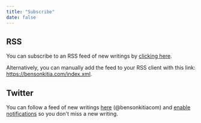 ```yaml
---
title: "Subscribe"
date: false
---
```


## RSS

You can subscribe to an RSS feed of new writings by [clicking here](https://bensonkitia.com/index.xml).

Alternatively, you can manually add the feed to your RSS client with this link: <https://bensonkitia.com/index.xml>.

## Twitter

You can follow a feed of new writings [here](https://twitter.com/bensonkitiacom) (@bensonkitiacom) and [enable notifications](https://help.twitter.com/en/managing-your-account/notifications-on-mobile-devices) so you don't miss a new writing.
